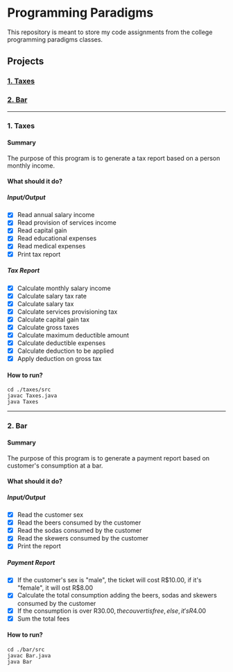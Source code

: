 # Programming Paradigms

This repository is meant to store my code assignments from the college programming paradigms classes.

## Projects

### [1. Taxes](#1-taxes-1)
### [2. Bar](#2-bar-1)
---

### 1. Taxes

#### Summary

The purpose of this program is to generate a tax report based on a person monthly income.

#### What should it do?

##### Input/Output
- [x] Read annual salary income
- [x] Read provision of services income
- [x] Read capital gain
- [x] Read educational expenses
- [x] Read medical expenses
- [x] Print tax report

##### Tax Report
- [x] Calculate monthly salary income
- [x] Calculate salary tax rate
- [x] Calculate salary tax
- [x] Calculate services provisioning tax
- [x] Calculate capital gain tax
- [x] Calculate gross taxes
- [x] Calculate maximum deductible amount
- [x] Calculate deductible expenses
- [x] Calculate deduction to be applied
- [x] Apply deduction on gross tax

#### How to run?
```
cd ./taxes/src
javac Taxes.java
java Taxes
```

---

### 2. Bar

#### Summary
The purpose of this program is to generate a payment report based on customer's consumption at a bar.

#### What should it do?

##### Input/Output
- [x] Read the customer sex
- [x] Read the beers consumed by the customer
- [x] Read the sodas consumed by the customer
- [x] Read the skewers consumed by the customer
- [x] Print the report

##### Payment Report
- [x] If the customer's sex is "male", the ticket will cost R$10.00, if it's "female", it will ost R$8.00  
- [x] Calculate the total consumption adding the beers, sodas and skewers consumed by the customer
- [x] If the consumption is over R$30.00, the couvert is free, else, it's R$4.00
- [x] Sum the total fees

#### How to run?
```
cd ./bar/src
javac Bar.java
java Bar
```
